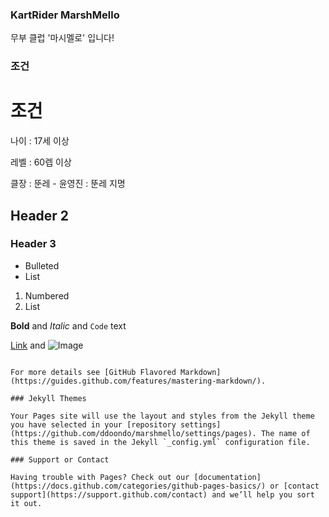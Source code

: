 ### KartRider MarshMello

무부 클럽 '마시멜로' 입니다!

### 조건


# 조건

나이 : 17세 이상 

레벨 : 60렙 이상

클장 : 뚠레     -     윤영진 : 뚠레 지명

## Header 2
### Header 3

- Bulleted
- List

1. Numbered
2. List

**Bold** and _Italic_ and `Code` text

[Link](url) and ![Image](src)
```

For more details see [GitHub Flavored Markdown](https://guides.github.com/features/mastering-markdown/).

### Jekyll Themes

Your Pages site will use the layout and styles from the Jekyll theme you have selected in your [repository settings](https://github.com/ddoondo/marshmello/settings/pages). The name of this theme is saved in the Jekyll `_config.yml` configuration file.

### Support or Contact

Having trouble with Pages? Check out our [documentation](https://docs.github.com/categories/github-pages-basics/) or [contact support](https://support.github.com/contact) and we’ll help you sort it out.

